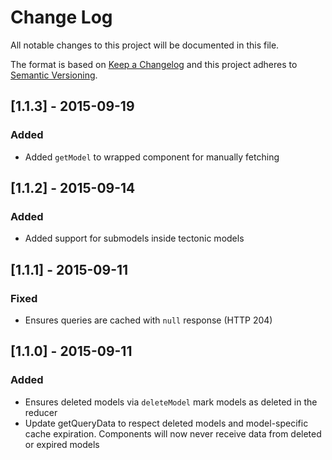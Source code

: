# Change Log
All notable changes to this project will be documented in this file.

The format is based on [Keep a Changelog](http://keepachangelog.com/) 
and this project adheres to [Semantic Versioning](http://semver.org/).

## [1.1.3] - 2015-09-19
### Added
- Added `getModel` to wrapped component for manually fetching

## [1.1.2] - 2015-09-14
### Added
- Added support for submodels inside tectonic models

## [1.1.1] - 2015-09-11
### Fixed
- Ensures queries are cached with `null` response (HTTP 204)

## [1.1.0] - 2015-09-11
### Added
- Ensures deleted models via `deleteModel` mark models as deleted in the
  reducer
- Update getQueryData to respect deleted models and model-specific cache
  expiration.
  Components will now never receive data from deleted or expired models
